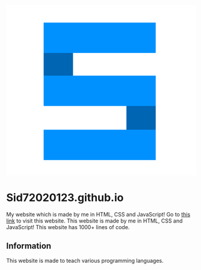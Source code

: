 ![logo](logo.svg)
# Sid72020123.github.io
My website which is made by me in HTML, CSS and JavaScript! Go to [this link](https://Sid72020123.github.io/) to visit this website. This website is made by me in HTML, CSS and JavaScript! This website has 1000+ lines of code.
## Information
This website is made to teach various programming languages.
